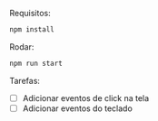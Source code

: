 Requisitos:
```sh
npm install
```

Rodar:
```sh
npm run start
```

Tarefas:
- [ ] Adicionar eventos de click na tela
- [ ] Adicionar eventos do teclado
